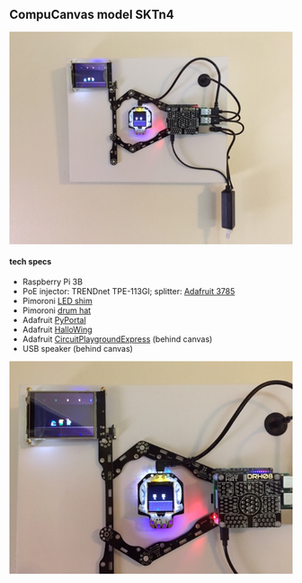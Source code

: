 ## CompuCanvas model SKTn4

![SKTn4](images/SKTn4.JPG)

#### tech specs

* Raspberry Pi 3B
* PoE injector: TRENDnet TPE-113GI; splitter: [Adafruit 3785](https://www.adafruit.com/product/3785)
* Pimoroni [LED shim](https://shop.pimoroni.com/products/led-shim)
* Pimoroni [drum hat](https://shop.pimoroni.com/products/drum-hat)
* Adafruit [PyPortal](https://www.adafruit.com/product/4116)
* Adafruit [HalloWing](https://www.adafruit.com/product/3900)
* Adafruit [CircuitPlaygroundExpress](https://www.adafruit.com/product/3333) (behind canvas)
* USB speaker (behind canvas)

![SKTn4 closeup](images/SKTn4-closeup.JPG)

